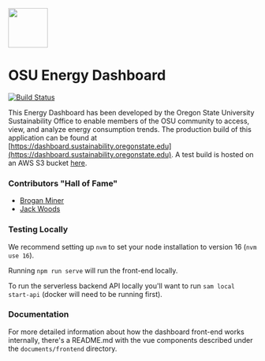 <img src='https://dashboard.sustainability.oregonstate.edu/images/readme_logo.png' height=80 />

# OSU Energy Dashboard
[![Build Status](https://travis-ci.com/OSU-Sustainability-Office/energy-dashboard.svg?branch=master)](https://travis-ci.com/OSU-Sustainability-Office/energy-dashboard)



This Energy Dashboard has been developed by the Oregon State University Sustainability Office to enable members of the OSU community to access, view, and analyze energy consumption trends. The production build of this application can be found at [https://dashboard.sustainability.oregonstate.edu](https://dashboard.sustainability.oregonstate.edu). A test build is hosted on an AWS S3 bucket [here](http://energy-dashboard.s3-website-us-west-2.amazonaws.com).

### Contributors "Hall of Fame"
 - [Brogan Miner](https://github.com/broha22)
 - [Jack Woods](https://github.com/jackrwoods)


### Testing Locally 

We recommend setting up `nvm` to set your node installation to version 16 (`nvm use 16`).

Running `npm run serve` will run the front-end locally.

To run the serverless backend API locally you'll want to run `sam local start-api` (docker will need to be running first).


### Documentation
For more detailed information about how the dashboard front-end works internally, there's a README.md with the vue components described under the `documents/frontend` directory.